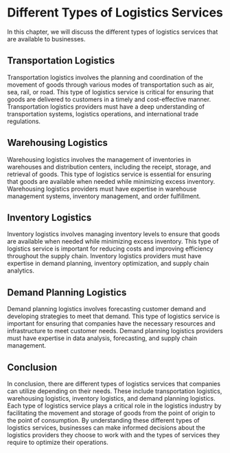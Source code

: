 Different Types of Logistics Services
==============================================================================

In this chapter, we will discuss the different types of logistics services that are available to businesses.

Transportation Logistics
------------------------

Transportation logistics involves the planning and coordination of the movement of goods through various modes of transportation such as air, sea, rail, or road. This type of logistics service is critical for ensuring that goods are delivered to customers in a timely and cost-effective manner. Transportation logistics providers must have a deep understanding of transportation systems, logistics operations, and international trade regulations.

Warehousing Logistics
---------------------

Warehousing logistics involves the management of inventories in warehouses and distribution centers, including the receipt, storage, and retrieval of goods. This type of logistics service is essential for ensuring that goods are available when needed while minimizing excess inventory. Warehousing logistics providers must have expertise in warehouse management systems, inventory management, and order fulfillment.

Inventory Logistics
-------------------

Inventory logistics involves managing inventory levels to ensure that goods are available when needed while minimizing excess inventory. This type of logistics service is important for reducing costs and improving efficiency throughout the supply chain. Inventory logistics providers must have expertise in demand planning, inventory optimization, and supply chain analytics.

Demand Planning Logistics
-------------------------

Demand planning logistics involves forecasting customer demand and developing strategies to meet that demand. This type of logistics service is important for ensuring that companies have the necessary resources and infrastructure to meet customer needs. Demand planning logistics providers must have expertise in data analysis, forecasting, and supply chain management.

Conclusion
----------

In conclusion, there are different types of logistics services that companies can utilize depending on their needs. These include transportation logistics, warehousing logistics, inventory logistics, and demand planning logistics. Each type of logistics service plays a critical role in the logistics industry by facilitating the movement and storage of goods from the point of origin to the point of consumption. By understanding these different types of logistics services, businesses can make informed decisions about the logistics providers they choose to work with and the types of services they require to optimize their operations.
